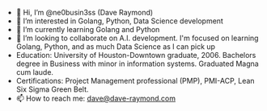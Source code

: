- 👋 Hi, I’m @ne0busin3ss (Dave Raymond)
- 👀 I’m interested in Golang, Python, Data Science development 
- 🌱 I’m currently learning Golang and Python 
- 💞️ I’m looking to collaborate on A.I. development. I'm focused on learning Golang, Python, and as much Data Science as I can pick up
- Education: University of Houston-Downtown graduate, 2006. Bachelors degree in Business with minor in information systems. Graduated Magna cum laude.
- Certifications: Project Management professional (PMP), PMI-ACP, Lean Six Sigma Green Belt.
- 📫 How to reach me: dave@dave-raymond.com

<!---
ne0busin3ss/ne0busin3ss is a ✨ special ✨ repository because its `README.md` (this file) appears on your GitHub profile.
You can click the Preview link to take a look at your changes.
--->
